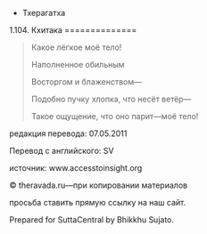 









* Тхерагатха


1\.104\. Кхитака
\=\=\=\=\=\=\=\=\=\=\=\=\=\=




> Какое лёгкое моё тело\!  
> 
> Наполненное обильным  
> 
> Восторгом и блаженством—  
> 
> Подобно пучку хлопка, что несёт ветёр—  
> 
> Такое ощущение, что оно парит—моё тело\!



редакция перевода: 07\.05\.2011


Перевод с английского: SV


источник: www\.accesstoinsight\.org


© theravada\.ru—при копировании материалов


просьба ставить прямую ссылку на наш сайт\.


Prepared for SuttaCentral by Bhikkhu Sujato\.






